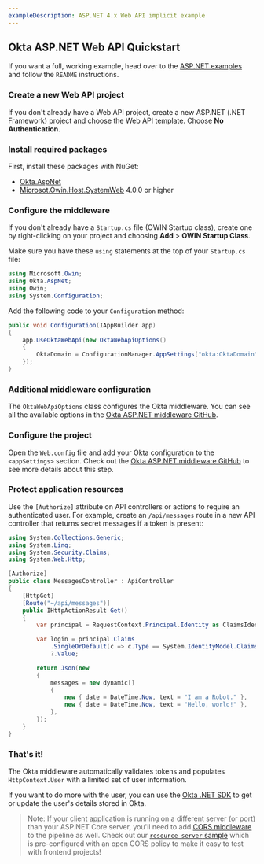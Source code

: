 ```yaml
---
exampleDescription: ASP.NET 4.x Web API implicit example
---
```


## Okta ASP.NET Web API Quickstart

If you want a full, working example, head over to the [ASP.NET examples] and follow the `README` instructions.

### Create a new Web API project

If you don't already have a Web API project, create a new ASP.NET (.NET Framework) project and choose the Web API template. Choose **No Authentication**.

### Install required packages

First, install these packages with NuGet:

* [Okta.AspNet]
* [Microsot.Owin.Host.SystemWeb] 4.0.0 or higher


### Configure the middleware

If you don't already have a `Startup.cs` file (OWIN Startup class), create one by right-clicking on your project and choosing **Add** > **OWIN Startup Class**.

Make sure you have these `using` statements at the top of your `Startup.cs` file:

```csharp
using Microsoft.Owin;
using Okta.AspNet;
using Owin;
using System.Configuration;
```

Add the following code to your `Configuration` method:
<DomainAdminWarning />

```csharp
public void Configuration(IAppBuilder app)
{
    app.UseOktaWebApi(new OktaWebApiOptions()
    {
        OktaDomain = ConfigurationManager.AppSettings["okta:OktaDomain"],
    });
}
```

### Additional middleware configuration

The `OktaWebApiOptions` class configures the Okta middleware. You can see all the available options in the [Okta ASP.NET middleware GitHub].

### Configure the project

Open the `Web.config` file and add your Okta configuration to the `<appSettings>` section.
Check out the [Okta ASP.NET middleware GitHub] to see more details about this step.

### Protect application resources

Use the `[Authorize]` attribute on API controllers or actions to require an authenticated user. For example, create an `/api/messages` route in a new API controller that returns secret messages if a token is present:

```csharp
using System.Collections.Generic;
using System.Linq;
using System.Security.Claims;
using System.Web.Http;

[Authorize]
public class MessagesController : ApiController
{
    [HttpGet]
    [Route("~/api/messages")]
    public IHttpActionResult Get()
    {
        var principal = RequestContext.Principal.Identity as ClaimsIdentity;

        var login = principal.Claims
            .SingleOrDefault(c => c.Type == System.IdentityModel.Claims.ClaimTypes.NameIdentifier)
            ?.Value;

        return Json(new
        {
            messages = new dynamic[]
            {
                new { date = DateTime.Now, text = "I am a Robot." },
                new { date = DateTime.Now, text = "Hello, world!" },
            },
        });
    }
}
```

### That's it!

The Okta middleware automatically validates tokens and populates `HttpContext.User` with a limited set of user information.

If you want to do more with the user, you can use the [Okta .NET SDK] to get or update the user's details stored in Okta.

> Note: If your client application is running on a different server (or port) than your ASP.NET Core server, you'll need to add [CORS middleware] to the pipeline as well. Check out our [`resource server` sample](https://github.com/okta/samples-aspnet/tree/master/resource-server) which is pre-configured with an open CORS policy to make it easy to test with frontend projects!


[ASP.NET examples]: https://github.com/okta/samples-aspnet/
[Okta.AspNet]: https://nuget.org/packages/Okta.AspNet
[Microsot.Owin.Host.SystemWeb]: https://www.nuget.org/packages/Microsoft.Owin.Host.SystemWeb
[Okta ASP.NET middleware GitHub]: https://github.com/okta/okta-aspnet/blob/master/README.md
[Okta .NET SDK]: https://github.com/okta/okta-sdk-dotnet
[CORS middleware]: https://docs.microsoft.com/en-us/aspnet/core/security/cors
